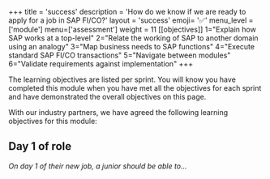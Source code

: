 +++
title = 'success'
description = 'How do we know if we are ready to apply for a job in SAP FI/CO?'
layout = 'success'
emoji= '✅'
menu_level = ['module']
menu=['assessment']
weight = 11
[[objectives]]
1="Explain how SAP works at a top-level"
2="Relate the working of SAP to another domain using an analogy"
3="Map business needs to SAP functions"
4="Execute standard SAP FI/CO transactions"
5="Navigate between modules"
6="Validate requirements against implementation"
+++

The learning objectives are listed per sprint. You will know you have completed this module when you have met all the objectives for each sprint and have demonstrated the overall objectives on this page.

With our industry partners, we have agreed the following learning objectives for this module:

## Day 1 of role

_On day 1 of their new job, a junior should be able to..._
